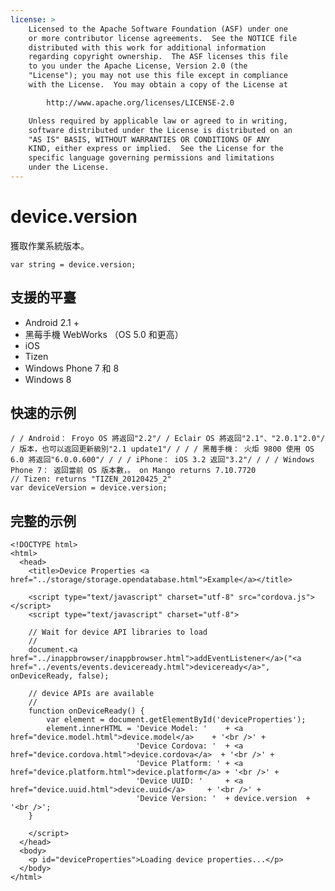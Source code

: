 ```yaml
---
license: >
    Licensed to the Apache Software Foundation (ASF) under one
    or more contributor license agreements.  See the NOTICE file
    distributed with this work for additional information
    regarding copyright ownership.  The ASF licenses this file
    to you under the Apache License, Version 2.0 (the
    "License"); you may not use this file except in compliance
    with the License.  You may obtain a copy of the License at

        http://www.apache.org/licenses/LICENSE-2.0

    Unless required by applicable law or agreed to in writing,
    software distributed under the License is distributed on an
    "AS IS" BASIS, WITHOUT WARRANTIES OR CONDITIONS OF ANY
    KIND, either express or implied.  See the License for the
    specific language governing permissions and limitations
    under the License.
---
```


# device.version

獲取作業系統版本。

    var string = device.version;
    

## 支援的平臺

*   Android 2.1 +
*   黑莓手機 WebWorks （OS 5.0 和更高）
*   iOS
*   Tizen
*   Windows Phone 7 和 8
*   Windows 8

## 快速的示例

    / / Android： Froyo OS 將返回"2.2"/ / Eclair OS 將返回"2.1"、"2.0.1"2.0"/ / 版本，也可以返回更新級別"2.1 update1"/ / / / 黑莓手機： 火炬 9800 使用 OS 6.0 將返回"6.0.0.600"/ / / / iPhone： iOS 3.2 返回"3.2"/ / / / Windows Phone 7： 返回當前 OS 版本數，。 on Mango returns 7.10.7720
    // Tizen: returns "TIZEN_20120425_2"
    var deviceVersion = device.version;
    

## 完整的示例

    <!DOCTYPE html>
    <html>
      <head>
        <title>Device Properties <a href="../storage/storage.opendatabase.html">Example</a></title>
    
        <script type="text/javascript" charset="utf-8" src="cordova.js"></script>
        <script type="text/javascript" charset="utf-8">
    
        // Wait for device API libraries to load
        //
        document.<a href="../inappbrowser/inappbrowser.html">addEventListener</a>("<a href="../events/events.deviceready.html">deviceready</a>", onDeviceReady, false);
    
        // device APIs are available
        //
        function onDeviceReady() {
            var element = document.getElementById('deviceProperties');
            element.innerHTML = 'Device Model: '    + <a href="device.model.html">device.model</a>    + '<br />' +
                                'Device Cordova: '  + <a href="device.cordova.html">device.cordova</a>  + '<br />' +
                                'Device Platform: ' + <a href="device.platform.html">device.platform</a> + '<br />' +
                                'Device UUID: '     + <a href="device.uuid.html">device.uuid</a>     + '<br />' +
                                'Device Version: '  + device.version  + '<br />';
        }
    
        </script>
      </head>
      <body>
        <p id="deviceProperties">Loading device properties...</p>
      </body>
    </html>